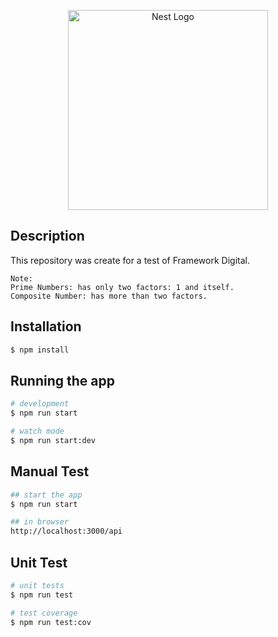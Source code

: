 <p align="center">
  <a href="http://nestjs.com/" target="blank"><img src="https://nestjs.com/img/logo_text.svg" width="320" alt="Nest Logo" /></a>
</p>

## Description

This repository was create for a test of Framework Digital.

```
Note:
Prime Numbers: has only two factors: 1 and itself.
Composite Number: has more than two factors.
```

## Installation

```bash
$ npm install
```

## Running the app

```bash
# development
$ npm run start

# watch mode
$ npm run start:dev

```

## Manual Test

```bash
## start the app
$ npm run start

## in browser
http://localhost:3000/api
```

## Unit Test

```bash
# unit tests
$ npm run test

# test coverage
$ npm run test:cov
```